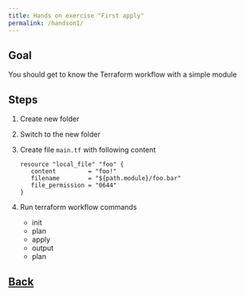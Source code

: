 ```yaml
---
title: Hands on exercise "First apply"
permalink: /handson1/
---
```


## Goal

You should get to know the Terraform workflow with a simple module

## Steps

1. Create new folder
2. Switch to the new folder
3. Create file `main.tf` with following content

   ```hcl
   resource "local_file" "foo" {
      content         = "foo!"
      filename        = "${path.module}/foo.bar"
      file_permission = "0644"
   }
   ```

3. Run terraform workflow commands
   - init
   - plan
   - apply
   - output
   - plan

## [Back](index.markdown)
